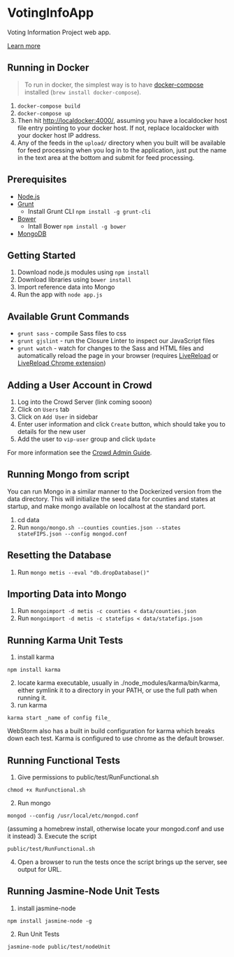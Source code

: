 VotingInfoApp
=============

Voting Information Project web app.

[Learn more](https://votinginfoproject.org/)

## Running in Docker

> To run in docker, the simplest way is to have [docker-compose](https://docs.docker.com/compose/)
> installed (`brew install docker-compose`).

1. `docker-compose build`
1. `docker-compose up`
1. Then hit [http://localdocker:4000/](http://localdocker:4000/), assuming you have a localdocker host file entry pointing to your docker host. If not, replace localdocker with your docker host IP address.
1. Any of the feeds in the `upload/` directory when you built will be available for feed processing when you log in to the application, just put the name in the text area at the bottom and submit for feed processing.

## Prerequisites

* [Node.js](http://nodejs.org)
* [Grunt](http://gruntjs.com)
    * Install Grunt CLI `npm install -g grunt-cli`
* [Bower](http://bower.io)
    * Intall Bower `npm install -g bower`
* [MongoDB](http://http://www.mongodb.org/)

## Getting Started

1. Download node.js modules using `npm install`
2. Download libraries using `bower install`
3. Import reference data into Mongo
4. Run the app with `node app.js`

## Available Grunt Commands

* `grunt sass` - compile Sass files to css
* `grunt gjslint` - run the Closure Linter to inspect our JavaScript files
* `grunt watch` - watch for changes to the Sass and HTML files and automatically reload the page in your browser (requires [LiveReload](http://livereload.com/) or [LiveReload Chrome extension](https://chrome.google.com/webstore/detail/livereload/jnihajbhpnppcggbcgedagnkighmdlei?hl=en))

## Adding a User Account in Crowd

1. Log into the Crowd Server (link coming sooon)
2. Click on `Users` tab
3. Click on `Add User` in sidebar
4. Enter user information and click `Create` button, which should take you to details for the new user
5. Add the user to `vip-user` group and click `Update`

For more information see the [Crowd Admin Guide](https://confluence.atlassian.com/display/CROWD/Crowd+Administration+Guide).

## Running Mongo from script

You can run Mongo in a similar manner to the Dockerized version from the data directory. This will initialize the seed data for counties and states at startup, and make mongo available on localhost at the standard port.

1. cd data
2. Run `mongo/mongo.sh --counties counties.json --states stateFIPS.json --config mongod.conf`

## Resetting the Database

1. Run `mongo metis --eval "db.dropDatabase()"`

## Importing Data into Mongo

1. Run `mongoimport -d metis -c counties < data/counties.json`
2. Run `mongoimport -d metis -c statefips < data/statefips.json`

## Running Karma Unit Tests

1. install karma
```
npm install karma
```
2. locate karma executable, usually in ./node_modules/karma/bin/karma, either symlink it to
   a directory in your PATH, or use the full path when running it.
3. run karma
```
karma start _name of config file_
```

WebStorm also has a built in build configuration for karma which breaks down each test.
Karma is configured to use chrome as the default browser.

## Running Functional Tests

1. Give permissions to public/test/RunFunctional.sh
```
chmod +x RunFunctional.sh
```
2. Run mongo
```
mongod --config /usr/local/etc/mongod.conf
```
(assuming a homebrew install, otherwise locate your mongod.conf and use it instead)
3. Execute the script
```
public/test/RunFunctional.sh
```
4. Open a browser to run the tests once the script brings up the server, see output for
   URL.

## Running Jasmine-Node Unit Tests

1. install jasmine-node
```
npm install jasmine-node -g
```
2. Run Unit Tests
```
jasmine-node public/test/nodeUnit
```
